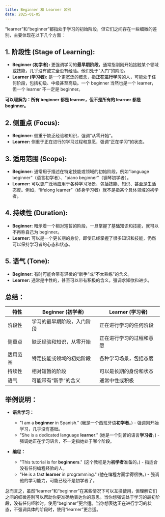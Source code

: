 ```yaml
---
title: Beginner 和 Learner 区别
date: 2025-01-05
---
```

“learner”和“beginner”都指处于学习的初始阶段，但它们之间存在一些细微的差别，主要体现在以下几个方面：

## **1. 阶段性 (Stage of Learning):**

* **Beginner (初学者):**  更强调学习的**最早期阶段**，通常指刚刚开始接触某个领域或技能，几乎没有或完全没有经验。他们处于“入门”的阶段。
* **Learner (学习者):**  是一个更宽泛的概念，指**正在进行学习**的人，可能处于任何阶段，包括初级、中级甚至高级。一个 beginner 当然也是一个 learner，但一个 learner 不一定是 beginner。

**可以理解为：所有 beginner 都是 learner，但不是所有的 learner 都是 beginner。**

## **2. 侧重点 (Focus):**

* **Beginner:** 侧重于缺乏经验和知识，强调“从零开始”。
* **Learner:** 侧重于正在进行的学习过程和意愿，强调“正在学习”的状态。

## **3. 适用范围 (Scope):**

* **Beginner:** 通常用于描述在特定技能或领域的初始阶段，例如“language beginner”（语言初学者）、“piano beginner”（钢琴初学者）。
* **Learner:**  可以更广泛地应用于各种学习场景，包括技能、知识、甚至是生活态度。例如，“lifelong learner”（终身学习者）就不是指某个具体领域的初学者。

## **4. 持续性 (Duration):**

* **Beginner:**  暗示着一个相对短暂的阶段，一旦掌握了基础知识和技能，就可以不再称自己为 beginner。
* **Learner:**  可以是一个更长期的身份，即使已经掌握了很多知识和技能，仍然可以保持学习者的心态和状态。

## **5. 语气 (Tone):**

* **Beginner:**  有时可能会带有轻微的“新手”或“不太熟练”的含义。
* **Learner:**  通常是中性的，甚至可以带有积极的含义，强调求知欲和进步。

## **总结：**

| 特性     | Beginner (初学者)          | Learner (学习者)         |
| -------- | -------------------------- | ------------------------ |
| 阶段性   | 学习的最早期阶段，入门阶段 | 正在进行学习的任何阶段   |
| 侧重点   | 缺乏经验和知识，从零开始   | 正在进行学习的过程和意愿 |
| 适用范围 | 特定技能或领域的初始阶段   | 各种学习场景，包括态度   |
| 持续性   | 相对短暂的阶段             | 可以是长期的身份和状态   |
| 语气     | 可能带有“新手”的含义       | 通常中性或积极           |

## **举例说明：**

* **语言学习：**
    * "I am a **beginner** in Spanish." (我是一个西班牙语**初学者**。) - 强调刚开始学习，几乎没有基础。
    * "She is a dedicated language **learner**." (她是一个刻苦的语言**学习者**。) -  强调她正在学习语言，不一定指她处于哪个阶段。

* **编程：**
    * "This tutorial is for **beginners**." (这个教程是为**初学者**准备的。) -  指适合没有任何编程经验的人。
    * "He is a fast **learner** in programming." (他在编程方面学得很快。) -  强调他的学习能力，可能已经不是初学者了。

总而言之，虽然“learner”和“beginner”在某些情况下可以互换使用，但理解它们之间的细微差别可以帮助你更准确地表达你的意思。当你想强调处于学习的最初阶段，没有任何经验时，使用“beginner”更合适。当你想表达正在进行学习的状态，不强调具体的阶段时，使用“learner”更合适。
